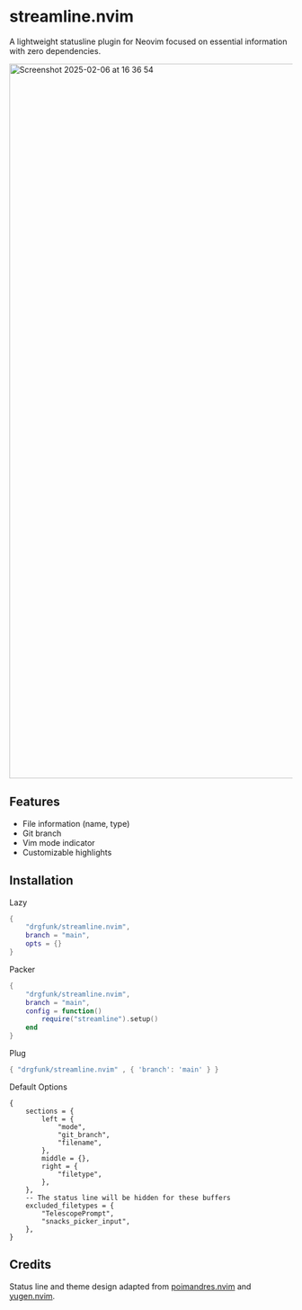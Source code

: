 # streamline.nvim
A lightweight statusline plugin for Neovim focused on essential information with zero dependencies.

<img width="1271" alt="Screenshot 2025-02-06 at 16 36 54" src="https://github.com/user-attachments/assets/7d8e43f0-dcee-44d8-ab2f-ddfb47f20d07" />


## Features

- File information (name, type)
- Git branch
- Vim mode indicator
- Customizable highlights

## Installation 

Lazy
```lua
{
    "drgfunk/streamline.nvim", 
    branch = "main",
    opts = {}
}
```

Packer
```lua
{
    "drgfunk/streamline.nvim", 
    branch = "main",
    config = function()
        require("streamline").setup() 
    end
}
```

Plug
```lua
{ "drgfunk/streamline.nvim" , { 'branch': 'main' } }
```

Default Options
```
{
    sections = {
        left = {
            "mode",
            "git_branch",
			"filename",
		},
		middle = {},
		right = {
			"filetype",
		},
	},
	-- The status line will be hidden for these buffers
	excluded_filetypes = {
		"TelescopePrompt",
		"snacks_picker_input",
	},
}
```

## Credits

Status line and theme design adapted from [poimandres.nvim](https://github.com/olivercederborg/poimandres.nvim) and [yugen.nvim](https://github.com/bettervim/yugen.nvim).
